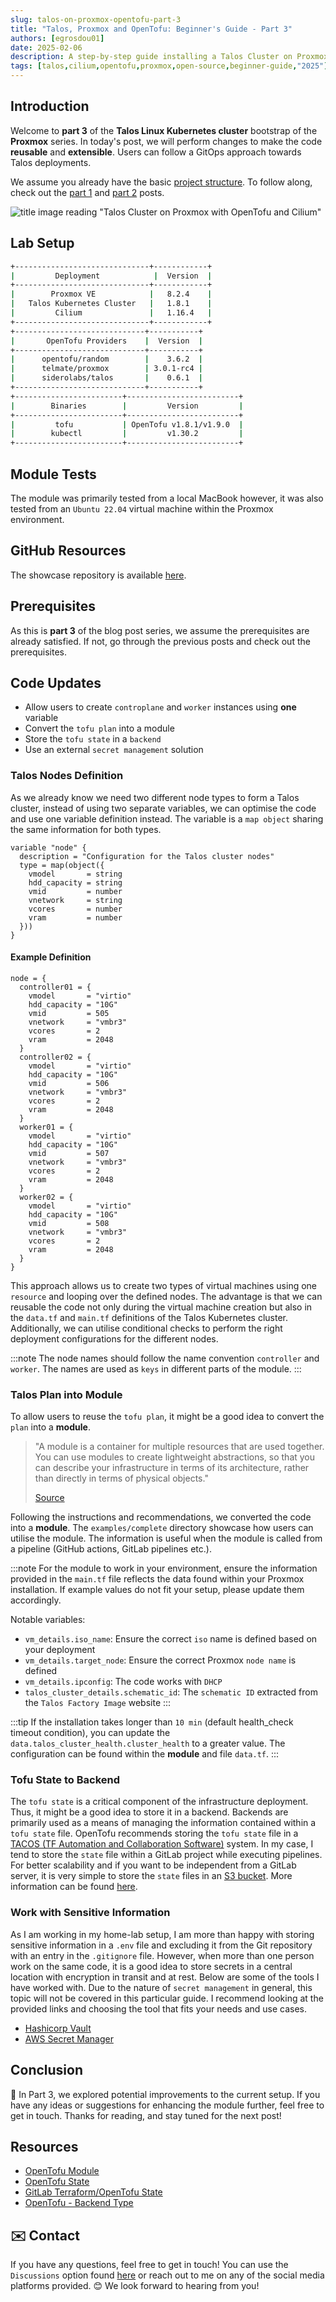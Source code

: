 ```yaml
---
slug: talos-on-proxmox-opentofu-part-3
title: "Talos, Proxmox and OpenTofu: Beginner's Guide - Part 3"
authors: [egrosdou01]
date: 2025-02-06
description: A step-by-step guide installing a Talos Cluster on Proxmox with OpenTofu - Part 3.
tags: [talos,cilium,opentofu,proxmox,open-source,beginner-guide,"2025"]
---
```


## Introduction

Welcome to **part 3** of the **Talos Linux Kubernetes cluster** bootstrap of the **Proxmox** series. In today's post, we will perform changes to make the code **reusable** and **extensible**. Users can follow a GitOps approach towards Talos deployments.

We assume you already have the basic [project structure](https://github.com/egrosdou01/blog-post-resources/tree/main/opentofu-talos-proxmox). To follow along, check out the [part 1](../2024-11-24-talos-proxmox-opentofu/talos-proxmox-opentofu-part-1.md) and [part 2](../2024-11-24-talos-proxmox-opentofu/talos-proxmox-opentofu-part-2.md) posts.

![title image reading "Talos Cluster on Proxmox with OpenTofu and Cilium"](Proxmox_OpenTofu_Talos_Cilium.jpg)

<!--truncate-->

## Lab Setup

```bash
+------------------------------+------------+
|         Deployment            |  Version  |
+------------------------------+------------+
|        Proxmox VE            |   8.2.4    |
|   Talos Kubernetes Cluster   |   1.8.1    |
|         Cilium               |   1.16.4   |
+------------------------------+------------+
+-----------------------------+-----------+
|       OpenTofu Providers    |  Version  |
+-----------------------------+-----------+
|      opentofu/random        |    3.6.2  |
|      telmate/proxmox        | 3.0.1-rc4 |
|      siderolabs/talos       |    0.6.1  |
+-----------------------------+-----------+
+------------------------+-------------------------+
|        Binaries        |         Version         |
+------------------------+-------------------------+
|         tofu           | OpenTofu v1.8.1/v1.9.0  |
|        kubectl         |         v1.30.2         |
+------------------------+-------------------------+
```

## Module Tests

The module was primarily tested from a local MacBook however, it was also tested from an `Ubuntu 22.04` virtual machine within the Proxmox environment.

## GitHub Resources

The showcase repository is available [here](https://github.com/egrosdou01/blog-post-resources/tree/main/opentofu-talos-cilium-proxmox-module).

## Prerequisites

As this is **part 3** of the blog post series, we assume the prerequisites are already satisfied. If not, go through the previous posts and check out the prerequisites.

## Code Updates

- Allow users to create `controplane` and `worker` instances using **one** variable
- Convert the `tofu plan` into a module
- Store the `tofu state` in a `backend`
- Use an external `secret management` solution

### Talos Nodes Definition

As we already know we need two different node types to form a Talos cluster, instead of using two separate variables, we can optimise the code and use one variable definition instead. The variable is a `map object` sharing the same information for both types.

```hcl
variable "node" {
  description = "Configuration for the Talos cluster nodes"
  type = map(object({
    vmodel       = string
    hdd_capacity = string
    vmid         = number
    vnetwork     = string
    vcores       = number
    vram         = number
  }))
}
```

#### Example Definition

```hcl
node = {
  controller01 = {
    vmodel       = "virtio"
    hdd_capacity = "10G"
    vmid         = 505
    vnetwork     = "vmbr3"
    vcores       = 2
    vram         = 2048
  }
  controller02 = {
    vmodel       = "virtio"
    hdd_capacity = "10G"
    vmid         = 506
    vnetwork     = "vmbr3"
    vcores       = 2
    vram         = 2048
  }
  worker01 = {
    vmodel       = "virtio"
    hdd_capacity = "10G"
    vmid         = 507
    vnetwork     = "vmbr3"
    vcores       = 2
    vram         = 2048
  }
  worker02 = {
    vmodel       = "virtio"
    hdd_capacity = "10G"
    vmid         = 508
    vnetwork     = "vmbr3"
    vcores       = 2
    vram         = 2048
  }
}
```

This approach allows us to create two types of virtual machines using one `resource` and looping over the defined nodes. The advantage is that we can reusable the code not only during the virtual machine creation but also in the `data.tf` and `main.tf` definitions of the Talos Kubernetes cluster. Additionally, we can utilise conditional checks to perform the right deployment configurations for the different nodes.

:::note
The node names should follow the name convention `controller` and `worker`. The names are used as `keys` in different parts of the module.
:::

### Talos Plan into Module

To allow users to reuse the `tofu plan`, it might be a good idea to convert the `plan` into a **module**.

> "A module is a container for multiple resources that are used together. You can use modules to create lightweight abstractions, so that you can describe your infrastructure in terms of its architecture, rather than directly in terms of physical objects."
>
> [Source](https://opentofu.org/docs/language/modules/develop/)

Following the instructions and recommendations, we converted the code into a **module**. The `examples/complete` directory showcase how users can utilise the module. The information is useful when the module is called from a pipeline (GitHub actions, GitLab pipelines etc.).

:::note
For the module to work in your environment, ensure the information provided in the `main.tf` file reflects the data found within your Proxmox installation. If example values do not fit your setup, please update them accordingly.

Notable variables:
- `vm_details.iso_name`: Ensure the correct `iso` name is defined based on your deployment
- `vm_details.target_node`: Ensure the correct Proxmox `node name` is defined
- `vm_details.ipconfig`: The code works with `DHCP`
- `talos_cluster_details.schematic_id`: The `schematic ID` extracted from the `Talos Factory Image` website
:::

:::tip
If the installation takes longer than `10 min` (default health_check timeout condition), you can update the `data.talos_cluster_health.cluster_health` to a greater value. The configuration can be found within the **module** and file `data.tf`.
:::

### Tofu State to Backend

The `tofu state` is a critical component of the infrastructure deployment. Thus, it might be a good idea to store it in a backend. Backends are primarily used as a means of managing the information contained within a `tofu state` file. OpenTofu recommends storing the `tofu state` file in a [TACOS (TF Automation and Collaboration Software)](https://opentofu.org/docs/language/state/remote/) system. In my case, I tend to store the `state` file within a GitLab project while executing pipelines. For better scalability and if you want to be independent from a GitLab server, it is very simple to store the `state` files in an [S3 bucket](https://aws.amazon.com/s3/). More information can be found [here](https://spacelift.io/blog/terraform-s3-backend).

### Work with Sensitive Information

As I am working in my home-lab setup, I am more than happy with storing sensitive information in a `.env` file and excluding it from the Git repository with an entry in the `.gitignore` file. However, when more than one person work on the same code, it is a good idea to store secrets in a central location with encryption in transit and at rest. Below are some of the tools I have worked with. Due to the nature of `secret management` in general, this topic will not be covered in this particular guide. I recommend looking at the provided links and choosing the tool that fits your needs and use cases.

- [Hashicorp Vault](https://www.vaultproject.io/)
- [AWS Secret Manager](https://aws.amazon.com/secrets-manager/)

## Conclusion

🚀 In Part 3, we explored potential improvements to the current setup. If you have any ideas or suggestions for enhancing the module further, feel free to get in touch. Thanks for reading, and stay tuned for the next post!

## Resources

- [OpenTofu Module](https://opentofu.org/docs/language/modules/)
- [OpenTofu State](https://opentofu.org/docs/language/state/remote/)
- [GitLab Terraform/OpenTofu State](https://docs.gitlab.com/ee/user/infrastructure/iac/terraform_state.html)
- [OpenTofu - Backend Type](https://opentofu.org/docs/language/settings/backends/http/)

## ✉️ Contact

If you have any questions, feel free to get in touch! You can use the `Discussions` option found [here](https://github.com/egrosdou01/blog.grosdouli.dev/discussions) or reach out to me on any of the social media platforms provided. 😊 We look forward to hearing from you!
